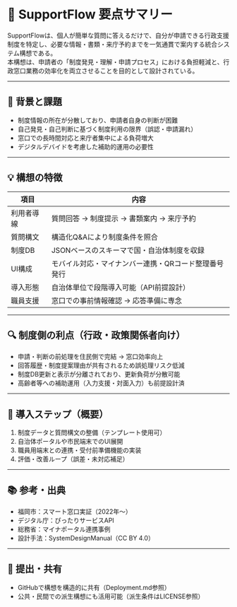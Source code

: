 # 📘 SupportFlow 要点サマリー

SupportFlowは、個人が簡単な質問に答えるだけで、自分が申請できる行政支援制度を特定し、必要な情報・書類・来庁予約までを一気通貫で案内する統合システム構想である。  
本構想は、申請者の「制度発見・理解・申請プロセス」における負担軽減と、行政窓口業務の効率化を両立させることを目的として設計されている。

---

## 🎯 背景と課題

- 制度情報の所在が分散しており、申請者自身の判断が困難
- 自己発見・自己判断に基づく制度利用の限界（誤認・申請漏れ）
- 窓口での長時間対応と来庁者集中による負荷増大
- デジタルデバイドを考慮した補助的運用の必要性

---

## 💡 構想の特徴

| 項目 | 内容 |
|------|------|
| 利用者導線 | 質問回答 → 制度提示 → 書類案内 → 来庁予約 |
| 質問構文 | 構造化Q&Aにより制度条件を照合 |
| 制度DB | JSONベースのスキーマで国・自治体制度を収録 |
| UI構成 | モバイル対応・マイナンバー連携・QRコード整理番号発行 |
| 導入形態 | 自治体単位で段階導入可能（API前提設計） |
| 職員支援 | 窓口での事前情報確認 → 応答準備に専念 |

---

## 🔍 制度側の利点（行政・政策関係者向け）

- 申請・判断の前処理を住民側で完結 → 窓口効率向上
- 回答履歴・制度提案理由が共有されるため誤処理リスク低減
- 制度DB更新と表示が分離されており、更新負荷が分散可能
- 高齢者等への補助運用（入力支援・対面入力）も前提設計済

---

## 🧭 導入ステップ（概要）

1. 制度データと質問構文の整備（テンプレート使用可）
2. 自治体ポータルや市民端末でのUI展開
3. 職員用端末との連携・受付前準備機能の実装
4. 評価・改善ループ（誤差・未対応補足）

---

## 📚 参考・出典

- 福岡市：スマート窓口実証（2022年〜）
- デジタル庁：ぴったりサービスAPI
- 総務省：マイナポータル連携事例
- 設計手法：SystemDesignManual（CC BY 4.0）

---

## 📝 提出・共有

- GitHubで構想を構造的に共有（Deployment.md参照）
- 公共・民間での派生構想にも活用可能（派生条件はLICENSE参照）

